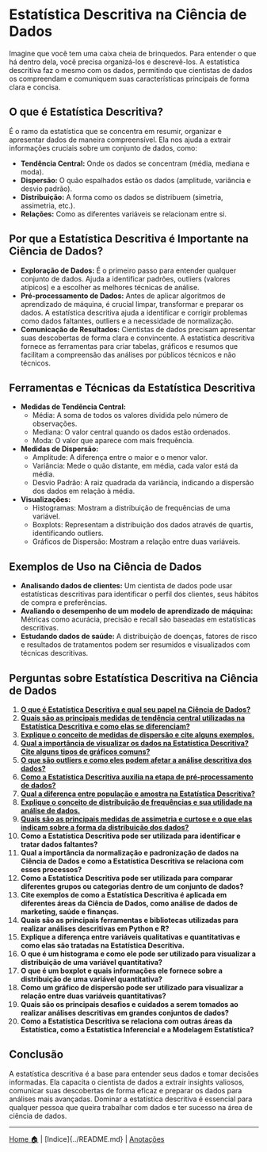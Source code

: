 # Estatística Descritiva na Ciência de Dados

Imagine que você tem uma caixa cheia de brinquedos. Para entender o que há dentro dela, você precisa organizá-los e descrevê-los. A estatística descritiva faz o mesmo com os dados, permitindo que cientistas de dados os compreendam e comuniquem suas características principais de forma clara e concisa.

## O que é Estatística Descritiva?

É o ramo da estatística que se concentra em resumir, organizar e apresentar dados de maneira compreensível. Ela nos ajuda a extrair informações cruciais sobre um conjunto de dados, como:

* **Tendência Central:** Onde os dados se concentram (média, mediana e moda).
* **Dispersão:** O quão espalhados estão os dados (amplitude, variância e desvio padrão).
* **Distribuição:** A forma como os dados se distribuem (simetria, assimetria, etc.).
* **Relações:** Como as diferentes variáveis se relacionam entre si.

## Por que a Estatística Descritiva é Importante na Ciência de Dados?

* **Exploração de Dados:** É o primeiro passo para entender qualquer conjunto de dados. Ajuda a identificar padrões, outliers (valores atípicos) e a escolher as melhores técnicas de análise.
* **Pré-processamento de Dados:** Antes de aplicar algoritmos de aprendizado de máquina, é crucial limpar, transformar e preparar os dados. A estatística descritiva ajuda a identificar e corrigir problemas como dados faltantes, outliers e a necessidade de normalização.
* **Comunicação de Resultados:** Cientistas de dados precisam apresentar suas descobertas de forma clara e convincente. A estatística descritiva fornece as ferramentas para criar tabelas, gráficos e resumos que facilitam a compreensão das análises por públicos técnicos e não técnicos.

## Ferramentas e Técnicas da Estatística Descritiva

* **Medidas de Tendência Central:**
    * Média: A soma de todos os valores dividida pelo número de observações.
    * Mediana: O valor central quando os dados estão ordenados.
    * Moda: O valor que aparece com mais frequência.
* **Medidas de Dispersão:**
    * Amplitude: A diferença entre o maior e o menor valor.
    * Variância: Mede o quão distante, em média, cada valor está da média.
    * Desvio Padrão: A raiz quadrada da variância, indicando a dispersão dos dados em relação à média.
* **Visualizações:**
    * Histogramas: Mostram a distribuição de frequências de uma variável.
    * Boxplots: Representam a distribuição dos dados através de quartis, identificando outliers.
    * Gráficos de Dispersão: Mostram a relação entre duas variáveis.

## Exemplos de Uso na Ciência de Dados

* **Analisando dados de clientes:** Um cientista de dados pode usar estatísticas descritivas para identificar o perfil dos clientes, seus hábitos de compra e preferências.
* **Avaliando o desempenho de um modelo de aprendizado de máquina:** Métricas como acurácia, precisão e recall são baseadas em estatísticas descritivas.
* **Estudando dados de saúde:** A distribuição de doenças, fatores de risco e resultados de tratamentos podem ser resumidos e visualizados com técnicas descritivas.


## Perguntas sobre Estatística Descritiva na Ciência de Dados

1. [**O que é Estatística Descritiva e qual seu papel na Ciência de Dados?**](./pergunta1.md)
2. [**Quais são as principais medidas de tendência central utilizadas na Estatística Descritiva e como elas se diferenciam?**](./pergunta2.md)
3. [**Explique o conceito de medidas de dispersão e cite alguns exemplos.**](./pergunta3.md)
4. [**Qual a importância de visualizar os dados na Estatística Descritiva? Cite alguns tipos de gráficos comuns?**](./pergunta4.md)
5. [**O que são outliers e como eles podem afetar a análise descritiva dos dados?**](./pergunta5.md)
6. [**Como a Estatística Descritiva auxilia na etapa de pré-processamento de dados?**](./pergunta6.md)
7. [**Qual a diferença entre população e amostra na Estatística Descritiva?**](;/pergunta7.md)
8. [**Explique o conceito de distribuição de frequências e sua utilidade na análise de dados.**]()
9. [**Quais são as principais medidas de assimetria e curtose e o que elas indicam sobre a forma da distribuição dos dados?**](./pergunta9.md)
10. **Como a Estatística Descritiva pode ser utilizada para identificar e tratar dados faltantes?**
11. **Qual a importância da normalização e padronização de dados na Ciência de Dados e como a Estatística Descritiva se relaciona com esses processos?**
12. **Como a Estatística Descritiva pode ser utilizada para comparar diferentes grupos ou categorias dentro de um conjunto de dados?**
13. **Cite exemplos de como a Estatística Descritiva é aplicada em diferentes áreas da Ciência de Dados, como análise de dados de marketing, saúde e finanças.**
14. **Quais são as principais ferramentas e bibliotecas utilizadas para realizar análises descritivas em Python e R?**
15. **Explique a diferença entre variáveis qualitativas e quantitativas e como elas são tratadas na Estatística Descritiva.**
16. **O que é um histograma e como ele pode ser utilizado para visualizar a distribuição de uma variável quantitativa?**
17. **O que é um boxplot e quais informações ele fornece sobre a distribuição de uma variável quantitativa?**
18. **Como um gráfico de dispersão pode ser utilizado para visualizar a relação entre duas variáveis quantitativas?**
19. **Quais são os principais desafios e cuidados a serem tomados ao realizar análises descritivas em grandes conjuntos de dados?**
20. **Como a Estatística Descritiva se relaciona com outras áreas da Estatística, como a Estatística Inferencial e a Modelagem Estatística?** 


## Conclusão

A estatística descritiva é a base para entender seus dados e tomar decisões informadas. Ela capacita o cientista de dados a extrair insights valiosos, comunicar suas descobertas de forma eficaz e preparar os dados para análises mais avançadas. Dominar a estatística descritiva é essencial para qualquer pessoa que queira trabalhar com dados e ter sucesso na área de ciência de dados. 


-----

[Home 🏠](../../README.md) | [Indice]{../README.md} | [Anotações](../anotacoes.md)